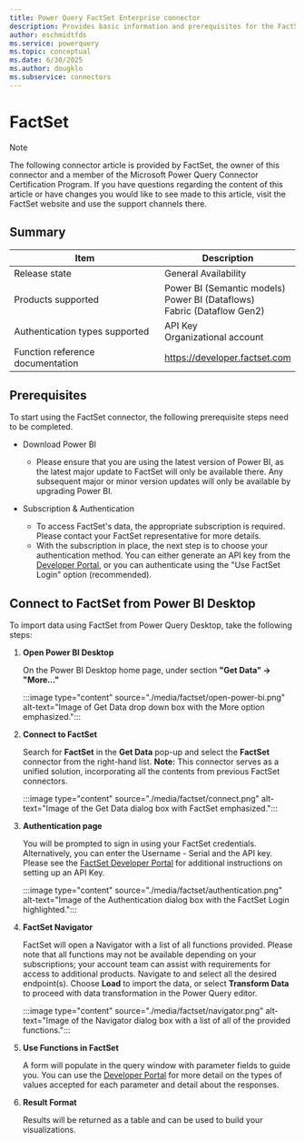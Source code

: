 ```yaml
---
title: Power Query FactSet Enterprise connector
description: Provides basic information and prerequisites for the FactSet Enterprise connector, and includes descriptions of the optional input parameters.
author: eschmidtfds
ms.service: powerquery
ms.topic: conceptual
ms.date: 6/30/2025
ms.author: dougklo
ms.subservice: connectors
---
```


# FactSet

> [!NOTE]
> The following connector article is provided by FactSet, the owner of this connector and a member of the Microsoft Power Query Connector Certification Program. If you have questions regarding the content of this article or have changes you would like to see made to this article, visit the FactSet website and use the support channels there.

## Summary

| Item | Description |
| ------- | ------------ |
| Release state | General Availability |
| Products supported | Power BI (Semantic models)<br/>Power BI (Dataflows)<br/>Fabric (Dataflow Gen2) |
| Authentication types supported | API Key<br>Organizational account |
| Function reference documentation | https://developer.factset.com |

## Prerequisites

To start using the FactSet connector, the following prerequisite steps need to be completed.

* Download Power BI
  * Please ensure that you are using the latest version of Power BI, as the latest major update to FactSet will only be available there. Any subsequent major or minor version updates will only be available by upgrading Power BI.

* Subscription & Authentication
  * To access FactSet's data, the appropriate subscription is required. Please contact your FactSet representative for more details.
  * With the subscription in place, the next step is to choose your authentication method. You can either generate an API key from the [Developer Portal](https://developer.factset.com/learn/authentication-api-key), or you can authenticate using the "Use FactSet Login" option (recommended).

## Connect to FactSet from Power BI Desktop

To import data using FactSet from Power Query Desktop, take the following steps:

1. **Open Power BI Desktop**

    On the Power BI Desktop home page, under section **"Get Data" -> "More…"**

    :::image type="content" source="./media/factset/open-power-bi.png" alt-text="Image of Get Data drop down box with the More option emphasized.":::

2. **Connect to FactSet**

    Search for **FactSet** in the **Get Data** pop-up and select the **FactSet** connector from the right-hand list. **Note:** This connector serves as a unified solution, incorporating all the contents from previous FactSet connectors.

    :::image type="content" source="./media/factset/connect.png" alt-text="Image of the Get Data dialog box with FactSet emphasized.":::

3. **Authentication page**

    You will be prompted to sign in using your FactSet credentials. Alternatively, you can enter the Username - Serial and the API key. Please see the [FactSet Developer Portal](https://developer.factset.com/manage-api-keys) for additional instructions on setting up an API Key.

    :::image type="content" source="./media/factset/authentication.png" alt-text="Image of the Authentication dialog box with the FactSet Login highlighted.":::

4. **FactSet Navigator**

    FactSet will open a Navigator with a list of all functions provided. Please note that all functions may not be available depending on your subscriptions; your account team can assist with requirements for access to additional products. Navigate to and select all the desired endpoint(s). Choose **Load** to import the data, or select **Transform Data** to proceed with data transformation in the Power Query editor.

    :::image type="content" source="./media/factset/navigator.png" alt-text="Image of the Navigator dialog box with a list of all of the provided functions.":::

5. **Use Functions in FactSet**

    A form will populate in the query window with parameter fields to guide you. You can use the [Developer Portal](https://developer.factset.com/api-catalog) for more detail on the types of values accepted for each parameter and detail about the responses.

6. **Result Format**

    Results will be returned as a table and can be used to build your visualizations.
